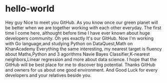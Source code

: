 # hello-world
Hey guy
Nice to meet you GitHub. As you know once our green planet will be better when we are together working with each other everyday.
The first time I come here, althought before time I have ever known about huge developers community. Oh yes exactly It's our GitHub.
Now I'm working with Go language,and studying Python on DataQuest,Math on KhanAcademy Everything the same interesting, my nearest target
is fluency about Maths,Python and 3 agorithms Navie Bayes Classifier,K-nearest neighbors,Linear regression and more about data science.
I hope that the GitHub will be best place for me to discover big potential. Thanks GitHub and owners for us about one good environment.
And Good Luck for every developers and your relatives beside you.
